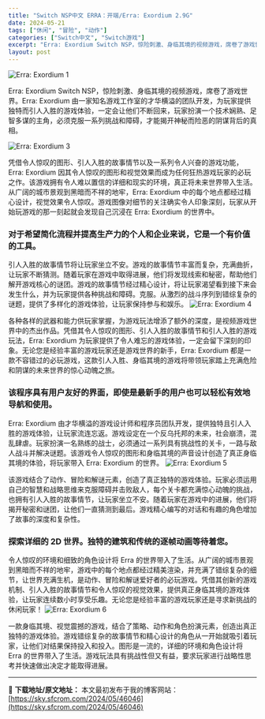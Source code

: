 ```yaml
---
title: "Switch NSP中文 ERRA：开端/Erra: Exordium 2.9G"
date: 2024-05-21
tags: ["休闲", "冒险", "动作"]
categories: ["Switch中文", "Switch游戏"]
excerpt: "Erra: Exordium Switch NSP，惊险刺激、身临其境的视频游戏，席卷了游戏世界。Erra: Exordium 由一家知名游戏工作室的才华横溢的团队开发，为玩家提供独特而引人入胜的游戏体验，一定会让他们不断回来，玩家扮演一个技术娴熟、足智多谋的主角，必须克服一系列挑战和障碍，才能揭开&hellip;"
layout: post
---
```


<img class="aligncenter" src="https://sky.sfcrom.com/wp-content/uploads/2024/05/20240521080052-ae25f.jpeg" alt="Erra: Exordium 1" />

Erra: Exordium Switch NSP，惊险刺激、身临其境的视频游戏，席卷了游戏世界。Erra: Exordium 由一家知名游戏工作室的才华横溢的团队开发，为玩家提供独特而引人入胜的游戏体验，一定会让他们不断回来，玩家扮演一个技术娴熟、足智多谋的主角，必须克服一系列挑战和障碍，才能揭开神秘而险恶的阴谋背后的真相。

<img src="https://sky.sfcrom.com/wp-content/uploads/2024/05/20240521080057-f1732.jpeg" alt="Erra: Exordium 3" />

凭借令人惊叹的图形、引人入胜的故事情节以及一系列令人兴奋的游戏功能，Erra: Exordium 因其令人惊叹的图形和视觉效果而成为任何狂热游戏玩家的必玩之作。该游戏拥有令人难以置信的详细和现实的环境，真正将未来世界带入生活。从广阔的城市景观到黑暗而不祥的地牢，Erra: Exordium 中的每个地点都经过精心设计，视觉效果令人惊叹。游戏图像对细节的关注确实令人印象深刻，玩家从开始玩游戏的那一刻起就会发现自己沉浸在 Erra: Exordium 的世界中。
<h3>对于希望简化流程并提高生产力的个人和企业来说，它是一个有价值的工具。</h3>
引人入胜的故事情节将让玩家坐立不安。游戏的故事情节丰富而复杂，充满曲折，让玩家不断猜测。随着玩家在游戏中取得进展，他们将发现线索和秘密，帮助他们解开游戏核心的谜团。游戏的故事情节经过精心设计，将让玩家渴望看到接下来会发生什么，并为玩家提供各种挑战和障碍。克服。从激烈的战斗序列到错综复杂的谜题，提供了多样化的游戏体验，让玩家保持参与和娱乐。

<img src="https://sky.sfcrom.com/wp-content/uploads/2024/05/20240521080058-730e4.jpeg" alt="Erra: Exordium 4" />

各种各样的武器和能力供玩家掌握，为游戏玩法增添了额外的深度，是视频游戏世界中的杰出作品。凭借其令人惊叹的图形、引人入胜的故事情节和引人入胜的游戏玩法，Erra: Exordium 为玩家提供了令人难忘的游戏体验，一定会留下深刻的印象。无论您是经验丰富的游戏玩家还是游戏世界的新手，Erra: Exordium 都是一款不容错过的必玩游戏，这款引人入胜、身临其境的游戏将带领玩家踏上充满危险和阴谋的未来世界的惊心动魄之旅。
<h3>该程序具有用户友好的界面，即使是最新手的用户也可以轻松有效地导航和使用。</h3>
Erra: Exordium 由才华横溢的游戏设计师和程序员团队开发，提供独特且引人入胜的游戏体验，让玩家流连忘返。游戏设定在一个反乌托邦的未来，社会崩溃，混乱肆虐。玩家扮演一名熟练的战士，必须通过一系列具有挑战性的关卡，一路与敌人战斗并解决谜题。该游戏令人惊叹的图形和身临其境的声音设计创造了真正身临其境的体验，将玩家带入 Erra: Exordium 的世界。

<img src="https://sky.sfcrom.com/wp-content/uploads/2024/05/20240521080100-c61aa.jpeg" alt="Erra: Exordium 5" />

该游戏结合了动作、冒险和解谜元素，创造了真正独特的游戏体验。玩家必须运用自己的智慧和战略思维来克服障碍并击败敌人，每个关卡都充满惊心动魄的挑战，也拥有引人入胜的故事情节，让玩家坐立不安。随着玩家在游戏中的进展，他们将揭开秘密和谜团，让他们一直猜测到最后。游戏精心编写的对话和有趣的角色增加了故事的深度和复杂性。
<h3>探索详细的 2D 世界。独特的建筑和传统的逐帧动画等待着您。</h3>
令人惊叹的环境和细致的角色设计将 Erra 的世界带入了生活。从广阔的城市景观到黑暗而不祥的地牢，游戏中的每个地点都经过精美渲染，并充满了错综复杂的细节，让世界充满生机，是动作、冒险和解谜爱好者的必玩游戏。凭借其创新的游戏机制、引人入胜的故事情节和令人惊叹的视觉效果，提供真正身临其境的游戏体验，让玩家连续数小时享受乐趣。无论您是经验丰富的游戏玩家还是寻求新挑战的休闲玩家！

<img src="https://sky.sfcrom.com/wp-content/uploads/2024/05/20240521080101-299c2.jpeg" alt="Erra: Exordium 6" />

一款身临其境、视觉震撼的游戏，结合了策略、动作和角色扮演元素，创造出真正独特的游戏体验。游戏错综复杂的故事情节和精心设计的角色从一开始就吸引着玩家，让他们对结果保持投入和投入。图形是一流的，详细的环境和角色设计将 Erra 的世界带入了生活。游戏玩法具有挑战性但又有益，要求玩家进行战略性思考并快速做出决定才能取得进展。

---
📖 **下载地址/原文地址：** 本文最初发布于我的博客网站：[https://sky.sfcrom.com/2024/05/46046](https://sky.sfcrom.com/2024/05/46046)
